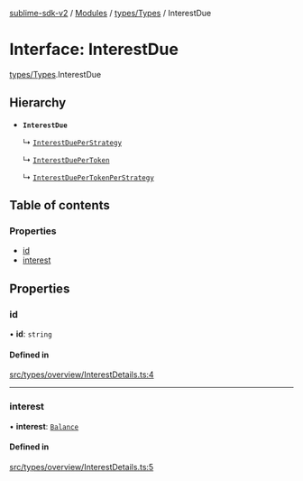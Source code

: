 [sublime-sdk-v2](../README.md) / [Modules](../modules.md) / [types/Types](../modules/types_Types.md) / InterestDue

# Interface: InterestDue

[types/Types](../modules/types_Types.md).InterestDue

## Hierarchy

- **`InterestDue`**

  ↳ [`InterestDuePerStrategy`](types_Types.InterestDuePerStrategy.md)

  ↳ [`InterestDuePerToken`](types_Types.InterestDuePerToken.md)

  ↳ [`InterestDuePerTokenPerStrategy`](types_Types.InterestDuePerTokenPerStrategy.md)

## Table of contents

### Properties

- [id](types_Types.InterestDue.md#id)
- [interest](types_Types.InterestDue.md#interest)

## Properties

### id

• **id**: `string`

#### Defined in

[src/types/overview/InterestDetails.ts:4](https://github.com/sublime-finance/sublime-sdk/blob/cbfce7e/src/types/overview/InterestDetails.ts#L4)

___

### interest

• **interest**: [`Balance`](types_Types.Balance.md)

#### Defined in

[src/types/overview/InterestDetails.ts:5](https://github.com/sublime-finance/sublime-sdk/blob/cbfce7e/src/types/overview/InterestDetails.ts#L5)

